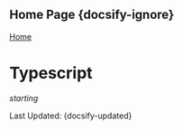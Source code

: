 ## Home Page {docsify-ignore}
[Home](README.md)
# Typescript
_starting_

Last Updated: {docsify-updated}  
